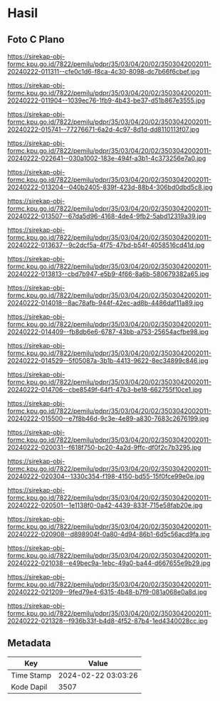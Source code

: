 # Hasil

## Foto C Plano

https://sirekap-obj-formc.kpu.go.id/7822/pemilu/pdpr/35/03/04/20/02/3503042002011-20240222-011311--cfe0c1d6-f8ca-4c30-8098-dc7b66f6cbef.jpg

https://sirekap-obj-formc.kpu.go.id/7822/pemilu/pdpr/35/03/04/20/02/3503042002011-20240222-011904--1039ec76-1fb9-4b43-be37-d51b867e3555.jpg

https://sirekap-obj-formc.kpu.go.id/7822/pemilu/pdpr/35/03/04/20/02/3503042002011-20240222-015741--77276671-6a2d-4c97-8d1d-dd8110113f07.jpg

https://sirekap-obj-formc.kpu.go.id/7822/pemilu/pdpr/35/03/04/20/02/3503042002011-20240222-022641--030a1002-183e-494f-a3b1-4c373256e7a0.jpg

https://sirekap-obj-formc.kpu.go.id/7822/pemilu/pdpr/35/03/04/20/02/3503042002011-20240222-013204--040b2405-839f-423d-88b4-306bd0dbd5c8.jpg

https://sirekap-obj-formc.kpu.go.id/7822/pemilu/pdpr/35/03/04/20/02/3503042002011-20240222-013507--67da5d96-4168-4de4-9fb2-5abd12319a39.jpg

https://sirekap-obj-formc.kpu.go.id/7822/pemilu/pdpr/35/03/04/20/02/3503042002011-20240222-013637--9c2dcf5a-4f75-47bd-b54f-4058516cd41d.jpg

https://sirekap-obj-formc.kpu.go.id/7822/pemilu/pdpr/35/03/04/20/02/3503042002011-20240222-013813--cbd7b947-e5b9-4f66-8a6b-580679382a65.jpg

https://sirekap-obj-formc.kpu.go.id/7822/pemilu/pdpr/35/03/04/20/02/3503042002011-20240222-014018--8ac78afb-944f-42ec-ad8b-4486daf11a89.jpg

https://sirekap-obj-formc.kpu.go.id/7822/pemilu/pdpr/35/03/04/20/02/3503042002011-20240222-014409--fb8db6e6-6787-43bb-a753-25654acfbe98.jpg

https://sirekap-obj-formc.kpu.go.id/7822/pemilu/pdpr/35/03/04/20/02/3503042002011-20240222-014529--5f05087a-3b1b-4413-9622-8ec34899c846.jpg

https://sirekap-obj-formc.kpu.go.id/7822/pemilu/pdpr/35/03/04/20/02/3503042002011-20240222-014706--cbe8549f-64f1-47b3-be18-662755f10ce1.jpg

https://sirekap-obj-formc.kpu.go.id/7822/pemilu/pdpr/35/03/04/20/02/3503042002011-20240222-015500--e7f8b46d-9c3e-4e89-a830-7683c2676199.jpg

https://sirekap-obj-formc.kpu.go.id/7822/pemilu/pdpr/35/03/04/20/02/3503042002011-20240222-020031--f618f750-bc20-4a2d-9ffc-df0f2c7b3295.jpg

https://sirekap-obj-formc.kpu.go.id/7822/pemilu/pdpr/35/03/04/20/02/3503042002011-20240222-020304--1330c354-f198-4150-bd55-15f0fce99e0e.jpg

https://sirekap-obj-formc.kpu.go.id/7822/pemilu/pdpr/35/03/04/20/02/3503042002011-20240222-020501--1e1138f0-0a42-4439-833f-715e58fab20e.jpg

https://sirekap-obj-formc.kpu.go.id/7822/pemilu/pdpr/35/03/04/20/02/3503042002011-20240222-020908--d898904f-0a80-4d94-86b1-6d5c56acd9fa.jpg

https://sirekap-obj-formc.kpu.go.id/7822/pemilu/pdpr/35/03/04/20/02/3503042002011-20240222-021038--e49bec9a-1ebc-49a0-ba44-d667655e9b29.jpg

https://sirekap-obj-formc.kpu.go.id/7822/pemilu/pdpr/35/03/04/20/02/3503042002011-20240222-021209--9fed79e4-6315-4b48-b7f9-081a068e0a8d.jpg

https://sirekap-obj-formc.kpu.go.id/7822/pemilu/pdpr/35/03/04/20/02/3503042002011-20240222-021328--f936b33f-b4d8-4f52-87b4-1ed4340028cc.jpg


## Metadata

| Key        | Value               |
| ---------- | ------------------- |
| Time Stamp | 2024-02-22 03:03:26 |
| Kode Dapil | 3507                |



